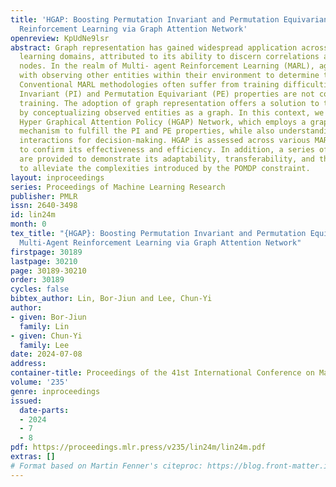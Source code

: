 ```yaml
---
title: 'HGAP: Boosting Permutation Invariant and Permutation Equivariant in Multi-Agent
  Reinforcement Learning via Graph Attention Network'
openreview: KpUdNe9lsr
abstract: Graph representation has gained widespread application across various machine
  learning domains, attributed to its ability to discern correlations among input
  nodes. In the realm of Multi- agent Reinforcement Learning (MARL), agents are tasked
  with observing other entities within their environment to determine their behavior.
  Conventional MARL methodologies often suffer from training difficulties if Permutation
  Invariant (PI) and Permutation Equivariant (PE) properties are not considered during
  training. The adoption of graph representation offers a solution to these challenges
  by conceptualizing observed entities as a graph. In this context, we introduce the
  Hyper Graphical Attention Policy (HGAP) Network, which employs a graph attention
  mechanism to fulfill the PI and PE properties, while also understanding inter-entity
  interactions for decision-making. HGAP is assessed across various MARL benchmarks
  to confirm its effectiveness and efficiency. In addition, a series of ablation studies
  are provided to demonstrate its adaptability, transferability, and the capability
  to alleviate the complexities introduced by the POMDP constraint.
layout: inproceedings
series: Proceedings of Machine Learning Research
publisher: PMLR
issn: 2640-3498
id: lin24m
month: 0
tex_title: "{HGAP}: Boosting Permutation Invariant and Permutation Equivariant in
  Multi-Agent Reinforcement Learning via Graph Attention Network"
firstpage: 30189
lastpage: 30210
page: 30189-30210
order: 30189
cycles: false
bibtex_author: Lin, Bor-Jiun and Lee, Chun-Yi
author:
- given: Bor-Jiun
  family: Lin
- given: Chun-Yi
  family: Lee
date: 2024-07-08
address:
container-title: Proceedings of the 41st International Conference on Machine Learning
volume: '235'
genre: inproceedings
issued:
  date-parts:
  - 2024
  - 7
  - 8
pdf: https://proceedings.mlr.press/v235/lin24m/lin24m.pdf
extras: []
# Format based on Martin Fenner's citeproc: https://blog.front-matter.io/posts/citeproc-yaml-for-bibliographies/
---
```

